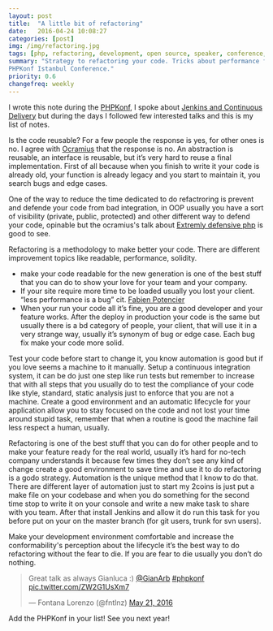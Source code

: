 ```yaml
---
layout: post
title:  "A little bit of refactoring"
date:   2016-04-24 10:08:27
categories: [post]
img: /img/refactoring.jpg
tags: [php, refactoring, development, open source, speaker, conference, tech]
summary: "Strategy to refactoring your code. Tricks about performance from
PHPKonf Istanbul Conference."
priority: 0.6
changefreq: weekly
---
```

I wrote this note during the [PHPKonf](https://phpkonf.org/), I spoke about
[Jenkins and Continuous Delivery](/jenkins-real-world/#/) but
during the days I followed few interested talks and this is my list of notes.

Is the code reusable? For a few people the response is yes, for other ones is
no. I agree with [Ocramius](https://twitter.com/ocramius) that the response is
no. An abstraction is reusable, an interface is reusable, but it’s very hard to
reuse a final implementation.  First of all because when you finish to write it
your code is already old, your function is already legacy and you start to
maintain it, you search bugs and edge cases.

One of the way to reduce the time dedicated to do refactroring is prevent and
defende your code from bad integration, in OOP usually you have a sort of
visibility (private, public, protected) and other different way to defend your
code, opinable but the ocramius's talk about [Extremly defensive
php](https://ocramius.github.io/extremely-defensive-php/#/) is good to see.

Refactoring is a methodology to make better your code. There are different
improvement topics like readable, performance, solidity.

- make your code readable for the new generation is one of the best stuff that
  you can do to show your love for your team and your company.
- If your site require more time to be loaded usually you lost your client.
  “less performance is a bug” cit. [Fabien Potencier](https://twitter.com/fabpot)
- When your run your code all it’s fine, you are a good developer and your
  feature works. After the deploy in production your code is the same but
  usually there is a bd category of people, your client, that will use it in a
  very strange way, usually it’s synonym of bug or edge case. Each bug fix make
  your code more solid.

Test your code before start to change it, you know automation is good but if
you love seems a machine to it manually.  Setup a continuous integration
system, it can be do just one step like run tests but remember to increase that
with all steps that you usually do to test the compliance of your code like
style, standard, static analysis just to enforce that you are not a machine.
Create a good environment and an automatic lifecycle for your application allow
you to stay focused on the code and not lost your time around stupid task,
remember that when a routine is good the machine fail less respect a human,
usually.

Refactoring is one of the best stuff that you can do for other people and to
make your feature ready for the real world, usually it’s hard for no-tech
company understands it because few times they don’t see any kind of change
create a good environment to save time and use it to do refactoring is a godo
strategy.  Automation is the unique method that I know to do that. There are
different layer of automation just to start my 2coins is just put a make file
on your codebase and when you do something for the second time stop to write it
on your console and write a new make task to share with you team.  After that
install Jenkins and allow it do run this task for you before put on your on the
master branch (for git users, trunk for svn users).

Make your development environment comfortable and increase the conformability's
perception about the lifecycle it’s the best way to do refactoring without the
fear to die.  If you are fear to die usually you don’t do nothing.

<blockquote class="twitter-tweet tw-align-center" data-lang="en"><p lang="en" dir="ltr">Great
talk as always Gianluca :) <a href="https://twitter.com/GianArb">@GianArb</a>
<a href="https://twitter.com/hashtag/phpkonf?src=hash">#phpkonf</a> <a
href="https://t.co/ZW2G1UsXm7">pic.twitter.com/ZW2G1UsXm7</a></p>&mdash;
Fontana Lorenzo (@fntlnz) <a
href="https://twitter.com/fntlnz/status/733986655334486016">May 21,
2016</a></blockquote> <script async src="//platform.twitter.com/widgets.js"
charset="utf-8"></script>

Add the PHPKonf in your list! See you next year!

